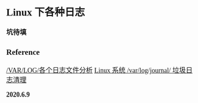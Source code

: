 <font size=4 face='楷体'>

## Linux 下各种日志

**坑待填**

### Reference

[/VAR/LOG/各个日志文件分析](https://www.cnblogs.com/kaishirenshi/p/7724963.html)
[Linux 系统 /var/log/journal/ 垃圾日志清理](https://blog.csdn.net/ithomer/article/details/89530790)

**2020.6.9**
